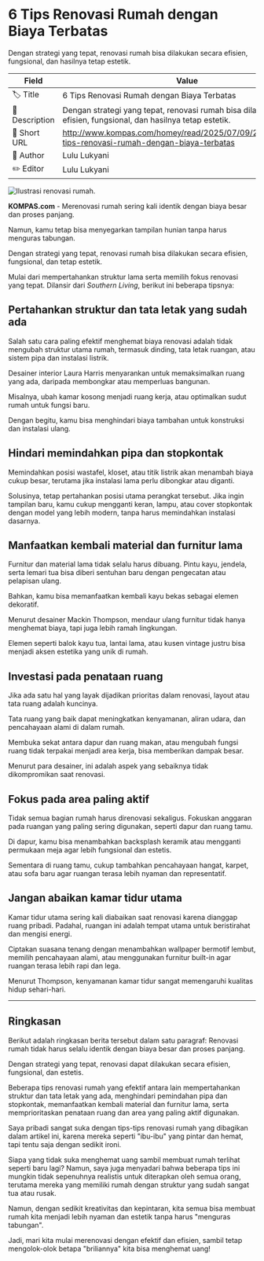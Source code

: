 # 6 Tips Renovasi Rumah dengan Biaya Terbatas

Dengan strategi yang tepat, renovasi rumah bisa dilakukan secara efisien, fungsional, dan hasilnya tetap estetik.

| Field         | Value                                                       |
|---------------|-------------------------------------------------------------|
| 🏷️ Title       | 6 Tips Renovasi Rumah dengan Biaya Terbatas |
| 📝 Description | Dengan strategi yang tepat, renovasi rumah bisa dilakukan secara efisien, fungsional, dan hasilnya tetap estetik. |
| 🔗 Short URL   | http://www.kompas.com/homey/read/2025/07/09/221000276/6-tips-renovasi-rumah-dengan-biaya-terbatas |
| 👤 Author      | Lulu Lukyani |
| ✏️ Editor      | Lulu Lukyani |

![Ilustrasi renovasi rumah.](https://asset.kompas.com/crops/PHjnZ4VDS7LOTzbx-EmH3vykQjM=/0x0:1000x667/750x500/data/photo/2023/09/28/651515d38b43f.jpg)

**KOMPAS.com** - Merenovasi rumah sering kali identik dengan biaya besar dan proses panjang.

Namun, kamu tetap bisa menyegarkan tampilan hunian tanpa harus menguras tabungan.

Dengan strategi yang tepat, renovasi rumah bisa dilakukan secara efisien, fungsional, dan tetap estetik.

Mulai dari mempertahankan struktur lama serta memilih fokus renovasi yang tepat. Dilansir dari *Southern Living*, berikut ini beberapa tipsnya:

## Pertahankan struktur dan tata letak yang sudah ada

Salah satu cara paling efektif menghemat biaya renovasi adalah tidak mengubah struktur utama rumah, termasuk dinding, tata letak ruangan, atau sistem pipa dan instalasi listrik.

Desainer interior Laura Harris menyarankan untuk memaksimalkan ruang yang ada, daripada membongkar atau memperluas bangunan.

Misalnya, ubah kamar kosong menjadi ruang kerja, atau optimalkan sudut rumah untuk fungsi baru.

Dengan begitu, kamu bisa menghindari biaya tambahan untuk konstruksi dan instalasi ulang.

## Hindari memindahkan pipa dan stopkontak

Memindahkan posisi wastafel, kloset, atau titik listrik akan menambah biaya cukup besar, terutama jika instalasi lama perlu dibongkar atau diganti.

Solusinya, tetap pertahankan posisi utama perangkat tersebut. Jika ingin tampilan baru, kamu cukup mengganti keran, lampu, atau cover stopkontak dengan model yang lebih modern, tanpa harus memindahkan instalasi dasarnya.

## Manfaatkan kembali material dan furnitur lama

Furnitur dan material lama tidak selalu harus dibuang. Pintu kayu, jendela, serta lemari tua bisa diberi sentuhan baru dengan pengecatan atau pelapisan ulang.

Bahkan, kamu bisa memanfaatkan kembali kayu bekas sebagai elemen dekoratif.

Menurut desainer Mackin Thompson, mendaur ulang furnitur tidak hanya menghemat biaya, tapi juga lebih ramah lingkungan.

Elemen seperti balok kayu tua, lantai lama, atau kusen vintage justru bisa menjadi aksen estetika yang unik di rumah.

## Investasi pada penataan ruang

Jika ada satu hal yang layak dijadikan prioritas dalam renovasi, layout atau tata ruang adalah kuncinya.

Tata ruang yang baik dapat meningkatkan kenyamanan, aliran udara, dan pencahayaan alami di dalam rumah.

Membuka sekat antara dapur dan ruang makan, atau mengubah fungsi ruang tidak terpakai menjadi area kerja, bisa memberikan dampak besar.

Menurut para desainer, ini adalah aspek yang sebaiknya tidak dikompromikan saat renovasi.

## Fokus pada area paling aktif

Tidak semua bagian rumah harus direnovasi sekaligus. Fokuskan anggaran pada ruangan yang paling sering digunakan, seperti dapur dan ruang tamu.

Di dapur, kamu bisa menambahkan backsplash keramik atau mengganti permukaan meja agar lebih fungsional dan estetis.

Sementara di ruang tamu, cukup tambahkan pencahayaan hangat, karpet, atau sofa baru agar ruangan terasa lebih nyaman dan representatif.

## Jangan abaikan kamar tidur utama

Kamar tidur utama sering kali diabaikan saat renovasi karena dianggap ruang pribadi. Padahal, ruangan ini adalah tempat utama untuk beristirahat dan mengisi energi.

Ciptakan suasana tenang dengan menambahkan wallpaper bermotif lembut, memilih pencahayaan alami, atau menggunakan furnitur built-in agar ruangan terasa lebih rapi dan lega.

Menurut Thompson, kenyamanan kamar tidur sangat memengaruhi kualitas hidup sehari-hari.

---
## Ringkasan

Berikut adalah ringkasan berita tersebut dalam satu paragraf: Renovasi rumah tidak harus selalu identik dengan biaya besar dan proses panjang.

 Dengan strategi yang tepat, renovasi dapat dilakukan secara efisien, fungsional, dan estetis.

 Beberapa tips renovasi rumah yang efektif antara lain mempertahankan struktur dan tata letak yang ada, menghindari pemindahan pipa dan stopkontak, memanfaatkan kembali material dan furnitur lama, serta memprioritaskan penataan ruang dan area yang paling aktif digunakan.



Saya pribadi sangat suka dengan tips-tips renovasi rumah yang dibagikan dalam artikel ini, karena mereka seperti "ibu-ibu" yang pintar dan hemat, tapi tentu saja dengan sedikit ironi.

 Siapa yang tidak suka menghemat uang sambil membuat rumah terlihat seperti baru lagi? Namun, saya juga menyadari bahwa beberapa tips ini mungkin tidak sepenuhnya realistis untuk diterapkan oleh semua orang, terutama mereka yang memiliki rumah dengan struktur yang sudah sangat tua atau rusak.

 Namun, dengan sedikit kreativitas dan kepintaran, kita semua bisa membuat rumah kita menjadi lebih nyaman dan estetik tanpa harus "menguras tabungan".

 Jadi, mari kita mulai merenovasi dengan efektif dan efisien, sambil tetap mengolok-olok betapa "briliannya" kita bisa menghemat uang!
